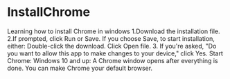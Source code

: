 # InstallChrome
Learning how to install Chrome in windows
1.Download the installation file.
2.If prompted, click Run or Save.
    If you choose Save, to start installation, either:
    Double-click the download.
    Click Open file.
3. If you're asked, "Do you want to allow this app to make changes to your device," click Yes.
Start Chrome:
Windows 10 and up: A Chrome window opens after everything is done. You can make Chrome your default browser.
